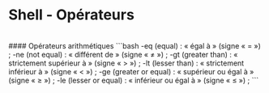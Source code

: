 Shell - Opérateurs
==
<br/>
#### Opérateurs arithmétiques
```bash
    -eq (equal) : « égal à » (signe « = ») ;
    -ne (not equal) : « différent de » (signe « ≠ ») ;
    -gt (greater than) : « strictement supérieur à » (signe « > ») ;
    -lt (lesser than) : « strictement inférieur à » (signe « < ») ;
    -ge (greater or equal) : « supérieur ou égal à » (signe « ≥ ») ;
    -le (lesser or equal) : « inférieur ou égal à » (signe « ≤ ») ;
```

